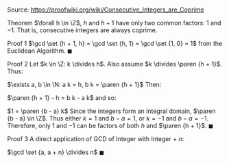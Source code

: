 # 

Source: https://proofwiki.org/wiki/Consecutive_Integers_are_Coprime



Theorem
$\forall h \in \Z$, $h$ and $h + 1$ have only two common factors: $1$ and $-1$.
That is, consecutive integers are always coprime.


Proof 1
$\gcd \set {h + 1, h} = \gcd \set {h, 1} = \gcd \set {1, 0} = 1$ from the Euclidean Algorithm.
$\blacksquare$


Proof 2
Let $k \in \Z: k \divides h$.
Also assume $k \divides \paren {h + 1}$.
Thus:

$\exists a, b \in \N: a k = h, b k = \paren {h + 1}$
Then:

$\paren {h + 1} - h = b k - a k$
and so:

$1 = \paren {b - a} k$
Since the integers form an integral domain, $\paren {b - a} \in \Z$.
Thus either $k = 1$ and $b - a = 1$, or $k = -1$ and $b - a = -1$.
Therefore, only $1$ and $-1$ can be factors of both $h$ and $\paren {h + 1}$.
$\blacksquare$


Proof 3
A direct application of GCD of Integer with Integer + $n$:

$\gcd \set {a, a + n} \divides n$
$\blacksquare$





